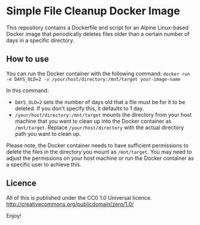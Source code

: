 # Simple File Cleanup Docker Image

This repository contains a Dockerfile and script for an Alpine Linux-based Docker image that periodically deletes files older than a certain number of days in a specific directory.


## How to use

You can run the Docker container with the following command:
`docker run -e DAYS_OLD=2 -v /your/host/directory:/mnt/target your-image-name` 

In this command:

-   `DAYS_OLD=2` sets the number of days old that a file must be for it to be deleted. If you don't specify this, it defaults to 1 day.
-   `/your/host/directory:/mnt/target` mounts the directory from your host machine that you want to clean up into the Docker container as `/mnt/target`. Replace `/your/host/directory` with the actual directory path you want to clean up.

Please note, the Docker container needs to have sufficient permissions to delete the files in the directory you mount as `/mnt/target`. You may need to adjust the permissions on your host machine or run the Docker container as a specific user to achieve this.

## Licence
All of this is published under the CC0 1.0 Universal licence.
<http://creativecommons.org/publicdomain/zero/1.0/>


Enjoy!